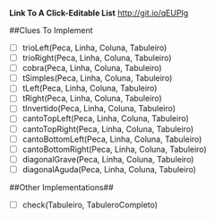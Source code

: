 **Link To A Click-Editable List** http://git.io/qEUPIg

##Clues To Implement
- [ ] trioLeft(Peca, Linha, Coluna, Tabuleiro)
- [ ] trioRight(Peca, Linha, Coluna, Tabuleiro)
- [ ] cobra(Peca, Linha, Coluna, Tabuleiro)
- [ ] tSimples(Peca, Linha, Coluna, Tabuleiro)
- [ ] tLeft(Peca, Linha, Coluna, Tabuleiro)
- [ ] tRight(Peca, Linha, Coluna, Tabuleiro)
- [ ] tInvertido(Peca, Linha, Coluna, Tabuleiro)
- [ ] cantoTopLeft(Peca, Linha, Coluna, Tabuleiro)
- [ ] cantoTopRight(Peca, Linha, Coluna, Tabuleiro)
- [ ] cantoBottomLeft(Peca, Linha, Coluna, Tabuleiro)
- [ ] cantoBottomRight(Peca, Linha, Coluna, Tabuleiro)
- [ ] diagonalGrave(Peca, Linha, Coluna, Tabuleiro)
- [ ] diagonalAguda(Peca, Linha, Coluna, Tabuleiro)

##Other Implementations##
- [ ] check(Tabuleiro, TabuleroCompleto)
